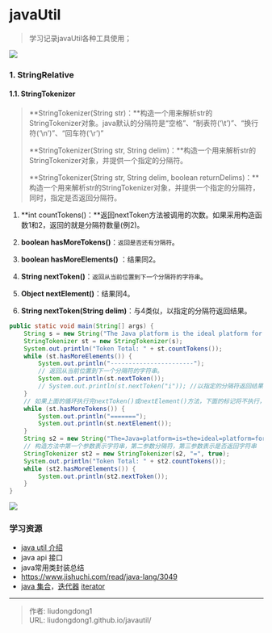 # javaUtil


> 学习记录javaUtil各种工具使用；

![](https://gitee.com/github-25970295/blogImage/raw/master/img/image-20201216234129227.png)

### 1. StringRelative

#### 1.1. StringTokenizer

> **StringTokenizer(String str)：**构造一个用来解析str的StringTokenizer对象。java默认的分隔符是“空格”、“制表符(‘\t’)”、“换行符(‘\n’)”、“回车符(‘\r’)”
>
> **StringTokenizer(String str, String delim)：**构造一个用来解析str的StringTokenizer对象，并提供一个指定的分隔符。
>
> **StringTokenizer(String str, String delim, boolean returnDelims)：**构造一个用来解析str的StringTokenizer对象，并提供一个指定的分隔符，同时，指定是否返回分隔符。

1. **int countTokens()：**返回nextToken方法被调用的次数。如果采用构造函数1和2，返回的就是分隔符数量(例2)。

2. **boolean hasMoreTokens()**：`返回是否还有分隔符`。

3. **boolean hasMoreElements()** ：结果同2。

4. **String nextToken()**：`返回从当前位置到下一个分隔符的字符串`。

5. **Object nextElement()**：结果同4。

6. **String nextToken(String delim)**：与4类似，以指定的分隔符返回结果。

```java
public static void main(String[] args) {
    String s = new String("The Java platform is the ideal platform for network computing");
    StringTokenizer st = new StringTokenizer(s);
    System.out.println("Token Total: " + st.countTokens());
    while (st.hasMoreElements()) {
        System.out.println("-----------------------");
        // 返回从当前位置到下一个分隔符的字符串。
        System.out.println(st.nextToken());
        // System.out.println(st.nextToken("i")); //以指定的分隔符返回结果 默认为“ ”；
    }
    // 如果上面的循环执行完nextToken()或nextElement()方法，下面的标记将不执行，也就是说不进入while循环
    while (st.hasMoreTokens()) {
        System.out.println("=======");
        System.out.println(st.nextElement());
    }
    String s2 = new String("The=Java=platform=is=the=ideal=platform=for=network=computing");
    // 构造方法中第一个参数表示字符串，第二参数分隔符，第三参数表示是否返回字符串
    StringTokenizer st2 = new StringTokenizer(s2, "=", true);
    System.out.println("Token Total: " + st2.countTokens());
    while (st2.hasMoreElements()) {
        System.out.println(st2.nextToken());
    }
}
```

![](https://gitee.com/github-25970295/blogImage/raw/master/img/image-20201216235427883.png)

### 学习资源

- [java util 介绍](https://juejin.cn/post/6844903560216313869)
- java api 接口
- java常用类封装总结
- https://www.jishuchi.com/read/java-lang/3049
- [java 集合](https://liudongdong.blog.csdn.net/article/details/79729622)，[迭代器](https://www.jianshu.com/p/ad984becc984) [iterator](https://www.cnblogs.com/Andya/p/12555666.html)

---

> 作者: liudongdong1  
> URL: liudongdong1.github.io/javautil/  

